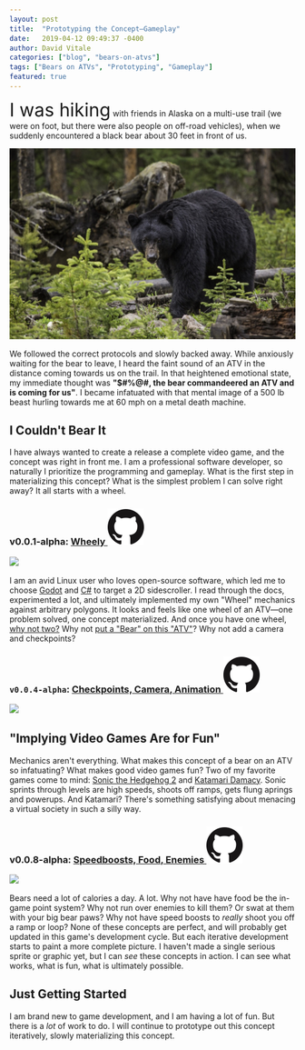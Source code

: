 ```yaml
---
layout: post
title:  "Prototyping the Concept—Gameplay"
date:   2019-04-12 09:49:37 -0400
author: David Vitale
categories: ["blog", "bears-on-atvs"]
tags: ["Bears on ATVs", "Prototyping", "Gameplay"]
featured: true
---
```


<p><font size="6">I was hiking</font> with friends in Alaska on a multi-use trail (we were on foot, but there were also people on off-road vehicles), when we suddenly encountered a black bear about 30 feet in front of us.</p>
<img src="/assets/black-bear.jpg">
<br>
<p>We followed the correct protocols and slowly backed away. While anxiously waiting for the bear to leave, I heard the faint sound of an ATV in the distance coming towards us on the trail. In that heightened emotional state, my immediate thought was <b>"$#%@#, the bear commandeered an ATV and is coming for us"</b>. I became infatuated with that mental image of a 500 lb beast hurling towards me at 60 mph on a metal death machine.</p>

<h2>I Couldn't Bear It</h2>

<p>I have always wanted to create a release a complete video game, and the concept was right in front me. I am a professional software developer, so naturally I prioritize the programming and gameplay. What is the first step in materializing this concept? What is the simplest problem I can solve right away? It all starts with a wheel.<br>

<div class="github-link"><h3>v0.0.1-alpha: <b><a href="https://github.com/ludditegames/bears_on_atvs/releases/tag/v0.0.1-alpha">Wheely <img src="/assets/github_64_noborder.png"></a></b></h3></div>

<img src="https://user-images.githubusercontent.com/18691334/39685328-74e52de2-5187-11e8-8a30-ef4bdbaf5f25.gif">
<br>
<p>I am an avid Linux user who loves open-source software, which led me to choose <a href="https://godotengine.org/">Godot</a> and <a href="https://godotengine.org/article/introducing-csharp-godot">C#</a> to target a 2D sidescroller. I read through the docs, experimented a lot, and ultimately implemented my own "Wheel" mechanics against arbitrary polygons. It looks and feels like one wheel of an ATV&mdash;one problem solved, one concept materialized. And once you have one wheel, <a href="https://github.com/ludditegames/bears_on_atvs/releases/tag/v0.0.2-alpha">why not two?</a> Why not <a href="https://github.com/ludditegames/bears_on_atvs/releases/tag/v0.0.3-alpha">put a "Bear" on this "ATV"</a>? Why not add a camera and checkpoints?</p>

<div class="github-link"><h3><code>v0.0.4-alpha</code>: <a href="https://github.com/ludditegames/bears_on_atvs/releases/tag/v0.0.4-alpha"><b>Checkpoints, Camera, Animation </b><img src="/assets/github_64_noborder.png"></a></h3></div>

<img src="https://user-images.githubusercontent.com/18691334/50744016-2277c100-11e4-11e9-98f9-4f7e797ff3e8.gif">
<br>

<h2>"Implying Video Games Are for Fun"</h2>

<p>Mechanics aren't everything. What makes this concept of a bear on an ATV so infatuating? What makes good video games fun? Two of my favorite games come to mind: <a href="https://en.wikipedia.org/wiki/Sonic_the_Hedgehog_2">Sonic the Hedgehog 2</a> and <a href="https://en.wikipedia.org/wiki/Katamari_Damacy">Katamari Damacy</a>. Sonic sprints through levels are high speeds, shoots off ramps, gets flung aprings and powerups. And Katamari? There's something satisfying about menacing a virtual society in such a silly way.</p>

<div class="github-link"><h3>v0.0.8-alpha: <b><a href="https://github.com/ludditegames/bears_on_atvs/releases/tag/v0.0.8-alpha">Speedboosts, Food, Enemies <img src="/assets/github_64_noborder.png"></a></b></h3></div>

<img src="https://user-images.githubusercontent.com/18691334/54767981-4421fb00-4bcc-11e9-867a-dbb5ee87af64.gif">

<p>Bears need a lot of calories a day. A lot. Why not have have food be the in-game point system? Why not run over enemies to kill them? Or swat at them with your big bear paws? Why not have speed boosts to <i>really</i> shoot you off a ramp or loop? None of these concepts are perfect, and will probably get updated in this game's development cycle. But each iterative development starts to paint a more complete picture. I haven't made a single serious sprite or graphic yet, but I can <i>see</i> these concepts in action. I can see what works, what is fun, what is ultimately possible.</p>

<h2>Just Getting Started</h2>

<p>I am brand new to game development, and I am having a lot of fun. But there is a <i>lot</i> of work to do. I will continue to prototype out this concept iteratively, slowly materializing this concept.</p>
